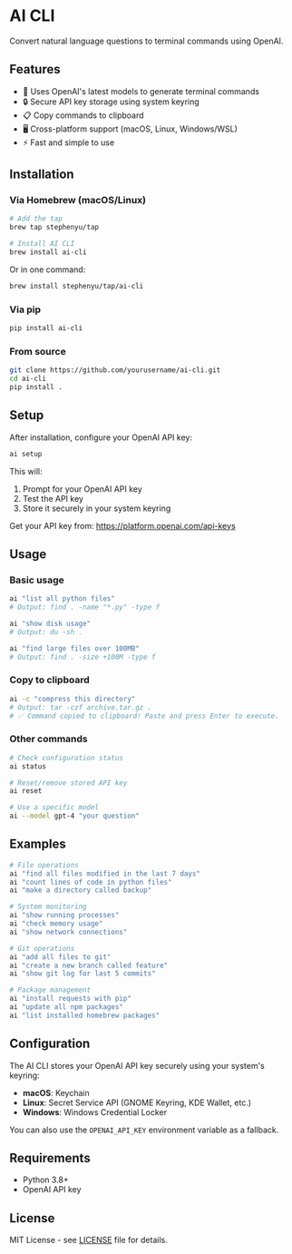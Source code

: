 # AI CLI

Convert natural language questions to terminal commands using OpenAI.

## Features

- 🤖 Uses OpenAI's latest models to generate terminal commands
- 🔒 Secure API key storage using system keyring
- 📋 Copy commands to clipboard
- 🖥️ Cross-platform support (macOS, Linux, Windows/WSL)
- ⚡ Fast and simple to use

## Installation

### Via Homebrew (macOS/Linux)

```bash
# Add the tap
brew tap stephenyu/tap

# Install AI CLI
brew install ai-cli
```

Or in one command:
```bash
brew install stephenyu/tap/ai-cli
```

### Via pip

```bash
pip install ai-cli
```

### From source

```bash
git clone https://github.com/yourusername/ai-cli.git
cd ai-cli
pip install .
```

## Setup

After installation, configure your OpenAI API key:

```bash
ai setup
```

This will:
1. Prompt for your OpenAI API key
2. Test the API key
3. Store it securely in your system keyring

Get your API key from: https://platform.openai.com/api-keys

## Usage

### Basic usage

```bash
ai "list all python files"
# Output: find . -name "*.py" -type f

ai "show disk usage"
# Output: du -sh .

ai "find large files over 100MB"
# Output: find . -size +100M -type f
```

### Copy to clipboard

```bash
ai -c "compress this directory"
# Output: tar -czf archive.tar.gz .
# ✅ Command copied to clipboard! Paste and press Enter to execute.
```

### Other commands

```bash
# Check configuration status
ai status

# Reset/remove stored API key
ai reset

# Use a specific model
ai --model gpt-4 "your question"
```

## Examples

```bash
# File operations
ai "find all files modified in the last 7 days"
ai "count lines of code in python files"
ai "make a directory called backup"

# System monitoring
ai "show running processes"
ai "check memory usage"
ai "show network connections"

# Git operations
ai "add all files to git"
ai "create a new branch called feature"
ai "show git log for last 5 commits"

# Package management
ai "install requests with pip"
ai "update all npm packages"
ai "list installed homebrew packages"
```

## Configuration

The AI CLI stores your OpenAI API key securely using your system's keyring:

- **macOS**: Keychain
- **Linux**: Secret Service API (GNOME Keyring, KDE Wallet, etc.)
- **Windows**: Windows Credential Locker

You can also use the `OPENAI_API_KEY` environment variable as a fallback.

## Requirements

- Python 3.8+
- OpenAI API key

## License

MIT License - see [LICENSE](LICENSE) file for details. 